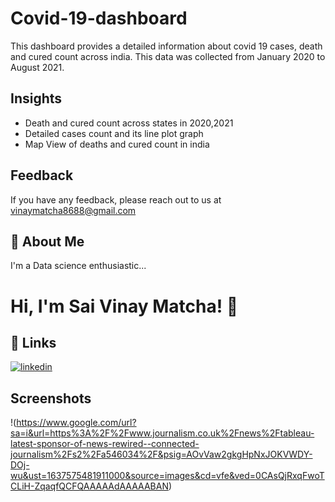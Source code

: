 # Covid-19-dashboard

This dashboard provides a detailed information about covid 19 cases, death and cured count across india. This data was collected from January 2020 to August 2021. 

## Insights

- Death and cured count across states in 2020,2021
- Detailed cases count and its line plot graph
- Map View of deaths and cured count in india

## Feedback

If you have any feedback, please reach out to us at vinaymatcha8688@gmail.com

## 🚀 About Me
I'm a Data science enthusiastic...


# Hi, I'm Sai Vinay Matcha! 👋


## 🔗 Links
[![linkedin](https://img.shields.io/badge/linkedin-0A66C2?style=for-the-badge&logo=linkedin&logoColor=white)](www.linkedin.com/in/sai-vinay-matcha-653661196)

## Screenshots

!(https://www.google.com/url?sa=i&url=https%3A%2F%2Fwww.journalism.co.uk%2Fnews%2Ftableau-latest-sponsor-of-news-rewired--connected-journalism%2Fs2%2Fa546034%2F&psig=AOvVaw2gkgHpNxJOKVWDY-DOj-wu&ust=1637575481911000&source=images&cd=vfe&ved=0CAsQjRxqFwoTCLiH-ZqaqfQCFQAAAAAdAAAAABAN)
